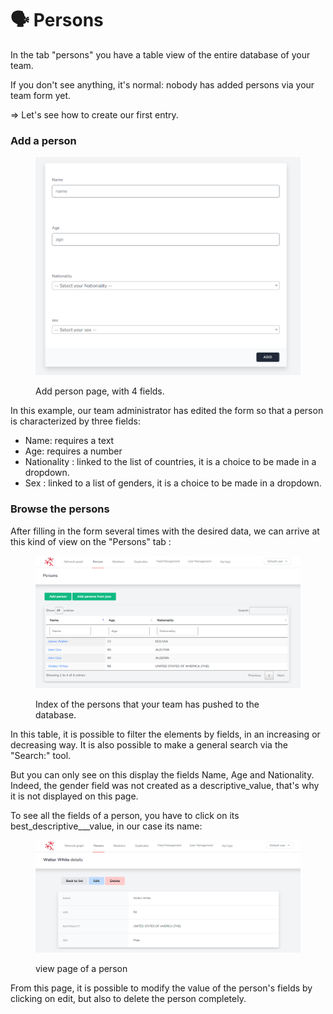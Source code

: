 # 🗣 Persons

In the tab "persons" you have a table view of the entire database of your team.&#x20;

If you don't see anything, it's normal: nobody has added persons via your team form yet.&#x20;

\=> Let's see how to create our first entry.

### Add a person

<figure><img src="../.gitbook/assets/image (12).png" alt=""><figcaption><p>Add person page, with 4 fields.</p></figcaption></figure>

In this example, our team administrator has edited the form so that a person is characterized by three fields:

* Name: requires a text
* Age: requires a number
* Nationality : linked to the list of countries, it is a choice to be made in a dropdown.
* Sex : linked to a list of genders, it is a choice to be made in a dropdown.

### Browse the persons

After filling in the form several times with the desired data, we can arrive at this kind of view on the "Persons" tab :&#x20;

<figure><img src="../.gitbook/assets/image (6).png" alt=""><figcaption><p>Index of the persons that your team has pushed to the database.</p></figcaption></figure>

In this table, it is possible to filter the elements by fields, in an increasing or decreasing way. It is also possible to make a general search via the "Search:" tool.

But you can only see on this display the fields Name, Age and Nationality. Indeed, the gender field was not created as a descriptive\_value, that's why it is not displayed on this page.

To see all the fields of a person, you have to click on its best\_descriptive_\__value, in our case its name:&#x20;

<figure><img src="../.gitbook/assets/image (8).png" alt=""><figcaption><p>view page of a person</p></figcaption></figure>

From this page, it is possible to modify the value of the person's fields by clicking on edit, but also to delete the person completely.



